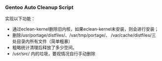 ### Gentoo Auto Cleanup Script

实现以下功能：
- 通过eclean-kernel删除旧内核，如果eclean-kernel未安装，则会进行安装； 
- 删除/usr/portage/distfiles/、/var/tmp/portage/、 /var/cache/distfiles/三处目录内所有文件（简单粗暴）
- 粗略统计清理后释放了多少空间。 
- /usr/src/ 内的垃圾，要视情况自行手动删除
